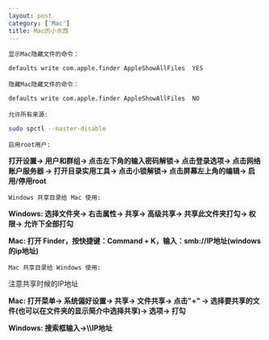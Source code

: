 ```yaml
---
layout: post
category: ['Mac']
title: Mac的小东西
---
```

`显示Mac隐藏文件的命令：`
```bash
defaults write com.apple.finder AppleShowAllFiles  YES
```

`隐藏Mac隐藏文件的命令：`
```bash
defaults write com.apple.finder AppleShowAllFiles  NO
```

`允许所有来源:`
```bash
sudo spctl --master-disable
```

`启用root用户:`

**打开设置-> 用户和群组-> 点击左下角的输入密码解锁-> 点击登录选项-> 点击网络账户服务器
-> 打开目录实用工具-> 点击小锁解锁-> 点击屏幕左上角的编辑-> 启用/停用root**

`Windows 共享目录给 Mac 使用:`

**Windows: 选择文件夹-> 右击属性-> 共享-> 高级共享-> 共享此文件夹打勾-> 权限-> 允许下全部打勾**

**Mac: 打开 Finder，按快捷键：Command + K，输入：smb://IP地址(windows的ip地址)**

`Mac 共享目录给 Windows 使用:`

注意共享时候的IP地址

**Mac: 打开菜单-> 系统偏好设置-> 共享-> 文件共享-> 点击"+" -> 选择要共享的文件(也可以在文件夹的显示简介中选择共享)-> 选项-> 打勾**

**Windows: 搜索框输入->\\\IP地址**


